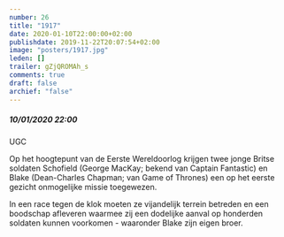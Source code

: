 ```yaml
---
number: 26
title: "1917"
date: 2020-01-10T22:00:00+02:00
publishdate: 2019-11-22T20:07:54+02:00
image: "posters/1917.jpg"
leden: []
trailer: gZjQROMAh_s
comments: true
draft: false
archief: "false"
---
```


##### 10/01/2020 22:00

UGC

Op het hoogtepunt van de Eerste Wereldoorlog krijgen twee jonge Britse soldaten
Schofield (George MacKay; bekend van Captain Fantastic) en Blake (Dean-Charles
Chapman; van Game of Thrones) een op het eerste gezicht onmogelijke missie
toegewezen.
<!--more-->
In een race tegen de klok moeten ze vijandelijk terrein betreden en
een boodschap afleveren waarmee zij een dodelijke aanval op honderden soldaten
kunnen voorkomen - waaronder Blake zijn eigen broer.
